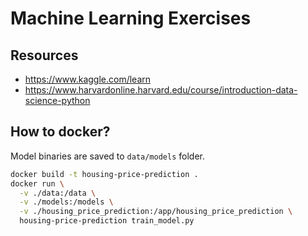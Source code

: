 # Machine Learning Exercises

## Resources

- https://www.kaggle.com/learn
- https://www.harvardonline.harvard.edu/course/introduction-data-science-python

## How to docker?

Model binaries are saved to `data/models` folder.

```sh
docker build -t housing-price-prediction .
docker run \
  -v ./data:/data \
  -v ./models:/models \
  -v ./housing_price_prediction:/app/housing_price_prediction \
  housing-price-prediction train_model.py
```
